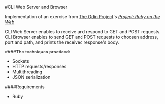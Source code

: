 #CLI Web Server and Browser

Implementation of an exercise from [The Odin Project](http://theodinproject.com)'s  [*Project: Ruby on the Web*](http://www.theodinproject.com/ruby-programming/ruby-on-the-web)

CLI Web Server enables to receive and respond to GET and POST requests.
CLI Browser enables to send GET and POST requests to choosen address, port and path, and prints the received response's body.

####The techniques practiced:

* Sockets
* HTTP requests/responses
* Multithreading
* JSON serialization

####Requirements

* Ruby